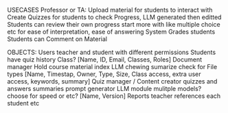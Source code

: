 USECASES Professor or TA: 
    Upload material for students to interact with 
    Create Quizzes for students to check Progress, LLM generated then editted 
        Students can review their own progress 
        start more with like multiple choice etc for ease of interpretation, ease of answering 
    System Grades students
    Students can Comment on Material

OBJECTS: 
    Users 
        teacher and student with different permissions
        Students have quiz history
        Class? 
        [Name, ID, Email, Classes, Roles]
    Document manager
        Hold course material
            index 
            LLM chewing 
            sumarize
            check for File types 
            [Name, Timestap, Owner, Type, Size, Class access, extra user access, keywords, summary]
    Quiz manager / Content creator
        quizzes and answers
        summaries
        prompt generator
    LLM module 
        mulitple models? 
        choose for speed or etc? 
        [Name, Version]
    Reports 
        teacher references each student etc 
    
     